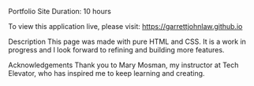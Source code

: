 Portfolio Site
Duration: 10 hours

To view this application live, please visit: https://garrettjohnlaw.github.io

Description
This page was made with pure HTML and CSS. It is a work in progress and I look forward to refining and building more features.

Acknowledgements
Thank you to Mary Mosman, my instructor at Tech Elevator, who has inspired me to keep learning and creating.



